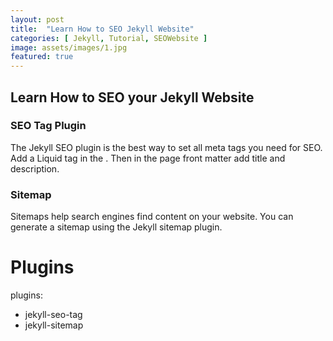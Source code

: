 ```yaml
---
layout: post
title:  "Learn How to SEO Jekyll Website"
categories: [ Jekyll, Tutorial, SEOWebsite ]
image: assets/images/1.jpg
featured: true
---
```

## Learn How to SEO your Jekyll Website

### SEO Tag Plugin

The Jekyll SEO plugin is the best way to set all meta tags you need for SEO. Add a  Liquid tag in the <head>.
Then in the page front matter add title and description.
  
### Sitemap

Sitemaps help search engines find content on your website. You can generate a sitemap using the Jekyll sitemap plugin.

# Plugins
plugins: 
  - jekyll-seo-tag
  - jekyll-sitemap
    
